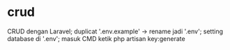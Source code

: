 # crud
CRUD dengan Laravel;
duplicat '.env.example' -> rename jadi '.env';
setting database di '.env';
masuk CMD ketik php artisan key:generate
